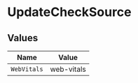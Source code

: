 # UpdateCheckSource


## Values

| Name        | Value       |
| ----------- | ----------- |
| `WebVitals` | web-vitals  |
